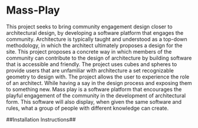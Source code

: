 # Mass-Play

This project seeks to bring community engagement design closer to architectural design, by developing a software platform that engages the community. Architecture is typically taught and understood as a top-down methodology, in which the architect ultimately proposes a design for the site. This project proposes a concrete way in which members of the community can contribute to the design of architecture by building software that is accessible and friendly. The project uses cubes and spheres to provide users that are unfamiliar with architecture a set recognizable geometry to design with. The project allows the user to experience the role of an architect. While having a say in the design process and exposing them to something new. Mass play is a software platform that encourages the playful engagement of the community in the development of architectural form. This software will also display, when given the same software and rules, what a group of people with different knowledge can create. 

##Installation Instructions##

 

